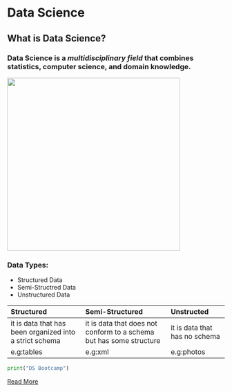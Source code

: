 # **Data Science** 
## What is Data Science?
### Data Science is a *multidisciplinary field* that combines statistics, computer science, and domain knowledge.


<img src="https://i.imgur.com/4oFRNFK.png" 
     width="400" 
     height="400" />

### **Data Types:**
- Structured Data
- Semi-Structred Data
- Unstructured Data

| Structured      | Semi-Structured | Unstructed     |
|:---|:---|:---|
| it is data that has been organized into a strict schema    | it is data that does not conform to a schema but has some structure  | it is data that has no schema   |
| e.g:tables    | e.g:xml   |  e.g:photos  |




```python 
print("DS Bootcamp")
```


[Read More](https://en.wikipedia.org/wiki/Data_science)
